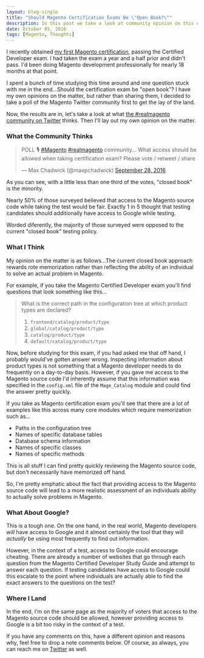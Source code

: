 ```yaml
---
layout: blog-single
title: "Should Magento Certification Exams Be \"Open Book?\""
description: In this post we take a look at community opinion on this question, and then I voice my own.
date: October 05, 2016
tags: [Magento, Thoughts]
---
```


I recently obtained [my first Magento certification](https://www.magentocommerce.com/certification/directory/dev/1629453/), passing the Certified Developer exam. I had taken the exam a year and a half prior and didn't pass. I'd been doing Magento development professionally for nearly 18 months at that point.

I spent a bunch of time studying this time around and one question stuck with me in the end...Should the certification exam be "open book"? I have my own opinions on the matter, but rather than sharing them, I decided to take a poll of the Magento Twitter community first to get the lay of the land.
 
Now, the results are in, let's take a look at what [the #realmagento community on Twitter](https://twitter.com/hashtag/realmagento) thinks. Then I'll lay out my own opinion on the matter.

<!-- excerpt_separator -->

### What the Community Thinks

<blockquote class="twitter-tweet" data-lang="en"><p lang="en" dir="ltr">POLL 🎙️ <a href="https://twitter.com/hashtag/Magento?src=hash">#Magento</a> <a href="https://twitter.com/hashtag/realmagento?src=hash">#realmagento</a> community... What access should be allowed when taking certification exam? Please vote / retweet / share</p>&mdash; Max Chadwick (@maxpchadwick) <a href="https://twitter.com/maxpchadwick/status/781101629567332352">September 28, 2016</a></blockquote>
<script async src="//platform.twitter.com/widgets.js" charset="utf-8"></script>

As you can see,  with a little less than one third of the votes, "closed book" is the minority. 

Nearly 50% of those surveyed believed that access to the Magento source code while taking the test would be fair. Exactly 1 in 5 thought that testing candidates should additionally have access to Google while testing.

Worded diferently, the majority of those surveyed were opposed to the current "closed book" testing policy.

### What I Think

My opinion on the matter is as follows...The current closed book approach rewards rote memorization rather than reflecting the ability of an individual to solve an actual problem in Magento.

For example, if you take the Magento Certified Developer exam you'll find questions that look something like this...

> What is the correct path in the configuration tree at which product types are declared?
> 
> 1. `frontend/catalog/product/type`
> 2. `global/catalog/product/type`
> 3. `catalog/product/type`
> 4. `default/catalog/product/type`

Now, before studying for this exam, if you had asked me that off hand, I probably would've gotten answer wrong. Inspecting information about product types is not something that a Magento developer needs to do frequently on a day-to-day basis. However, if you gave me access to the Magento source code I'd inherently assume that this information was specified in the `config.xml` file of the `Mage_Catalog` module and could find the answer pretty quickly.

If you take as Magento certification exam you'll see that there are a lot of examples like this across many core modules which require memorization such as...

- Paths in the configuration tree
- Names of specific database tables
- Database schema information
- Names of specific classes
- Names of specific methods

This is all stuff I can find pretty quickly reviewing the Magento source code, but don't necessarily have memorized off hand.

So, I'm pretty emphatic about the fact that providing access to the Magento source code will lead to a more realistic assessment of an individuals ability to actually solve problems in Magento.

### What About Google?

This is a tough one. On the one hand, in the real world, Magento developers *will* have access to Google and it almost certainly the tool that they will *actually* be using most frequently to find out information.

However, in the context of a test, access to Google could encourage cheating. There are already a number of websites that go through each question from the Magento Certified Developer Study Guide and attempt to answer each question. If testing candidates have access to Google could this escalate to the point where individuals are actually able to find the exact answers to the questions on the test?

### Where I Land

In the end, I'm on the same page as the majority of voters that access to the Magento source code should be allowed, however providing access to Google is a bit too risky in the context of a test.

If you have any comments on this, have a different opinion and reasons why, feel free to drop a note comments below. Of course, as always, you can reach me on [Twitter](http://twitter.com/maxpchadwick) as well.

